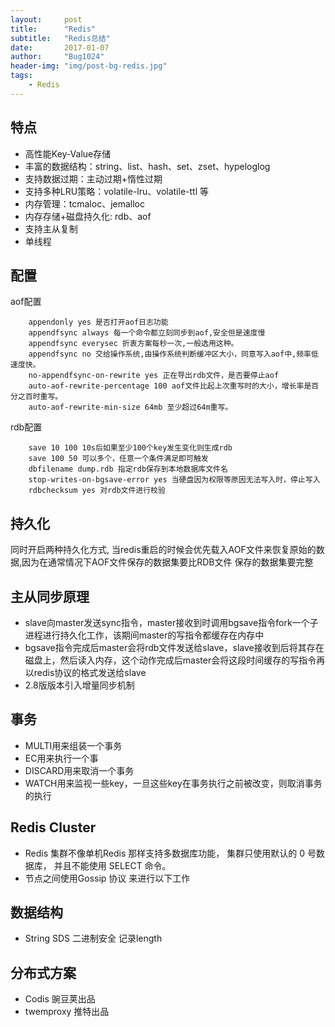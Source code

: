 ```yaml
---
layout:     post
title:      "Redis"
subtitle:   "Redis总结"
date:       2017-01-07
author:     "Bug1024"
header-img: "img/post-bg-redis.jpg"
tags:
    - Redis
---
```


## 特点
 - 高性能Key-Value存储
 - 丰富的数据结构：string、list、hash、set、zset、hypeloglog
 - 支持数据过期：主动过期+惰性过期
 - 支持多种LRU策略：volatile-lru、volatile-ttl 等
 - 内存管理：tcmaloc、jemalloc
 - 内存存储+磁盘持久化: rdb、aof
 - 支持主从复制
 - 单线程

## 配置

aof配置
```
    appendonly yes 是否打开aof日志功能
    appendfsync always 每一个命令都立刻同步到aof,安全但是速度慢
    appendfsync everysec 折衷方案每秒一次,一般选用这种。
    appendfsync no 交给操作系统,由操作系统判断缓冲区大小，同意写入aof中,频率低速度快。
    no-appendfsync-on-rewrite yes 正在导出rdb文件，是否要停止aof
    auto-aof-rewrite-percentage 100 aof文件比起上次重写时的大小，增长率是百分之百时重写。
    auto-aof-rewrite-min-size 64mb 至少超过64m重写。

```
rdb配置
```
    save 10 100 10s后如果至少100个key发生变化则生成rdb
    save 100 50 可以多个，任意一个条件满足即可触发
    dbfilename dump.rdb 指定rdb保存到本地数据库文件名
    stop-writes-on-bgsave-error yes 当硬盘因为权限等原因无法写入时，停止写入
    rdbchecksum yes 对rdb文件进行校验

```

## 持久化
同时开启两种持久化方式, 当redis重启的时候会优先载入AOF文件来恢复原始的数据,因为在通常情况下AOF文件保存的数据集要比RDB文件
保存的数据集要完整

## 主从同步原理
 - slave向master发送sync指令，master接收到时调用bgsave指令fork一个子进程进行持久化工作，该期间master的写指令都缓存在内存中
 - bgsave指令完成后master会将rdb文件发送给slave，slave接收到后将其存在磁盘上，然后读入内存，这个动作完成后master会将这段时间缓存的写指令再以redis协议的格式发送给slave
 - 2.8版版本引入增量同步机制

## 事务
 - MULTI用来组装一个事务
 - EC用来执行一个事
 - DISCARD用来取消一个事务
 - WATCH用来监视一些key，一旦这些key在事务执行之前被改变，则取消事务的执行

## Redis Cluster
 - Redis 集群不像单机Redis 那样支持多数据库功能， 集群只使用默认的 0 号数据库， 并且不能使用 SELECT 命令。
 - 节点之间使用Gossip 协议 来进行以下工作

## 数据结构
 - String SDS 二进制安全 记录length

## 分布式方案
 - Codis 豌豆荚出品
 - twemproxy 推特出品


